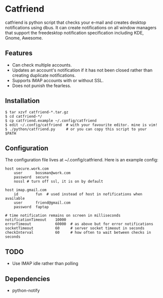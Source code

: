 # Catfriend

catfriend is python script that checks your e-mail and creates desktop notifications using dbus. It can create notifications on all window managers that support the freedesktop notification specification including KDE, Gnome, Awesome.

## Features
* Can check multiple accounts.
* Updates an account's notification if it has not been closed rather than creating duplicate notifications.
* Supports IMAP accounts with or without SSL.
* Does not punish the fearless.

## Installation
    $ tar xzvf catfriend-*.tar.gz
    $ cd catfriend-*/
    $ cp catfriend.example ~/.config/catfriend
    $ edit ~/.config/catfriend  # with your favourite editor. mine is vim!
    $ ./python/catfriend.py     # or you can copy this script to your $PATH

## Configuration
The configuration file lives at ~/.config/catfriend. Here is an example config:

    host secure.work.com
        user      bossman@work.com
        password  secure
        nossl # turn off ssl, it is on by default

    host imap.gmail.com
        id        fun  # used instead of host in nofifications when available
        user      friend@gmail.com
        password  faptap

    # time notification remains on screen in milliseconds
    notificationTimeout    10000
    errorTimeout           60000  # as above but for error notifications
    socketTimeout          60     # server socket timeout in seconds
    checkInterval          60     # how often to wait between checks in seconds

## TODO
* Use IMAP idle rather than polling

## Dependencies
* python-notify
